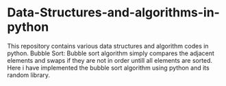 # Data-Structures-and-algorithms-in-python
This repository contains various data structures and algorithm codes in python.
Bubble Sort:
Bubble sort algorithm simply compares the adjacent elements and swaps if they are not in order untill all elements are sorted. Here i have implemented the bubble sort algorithm using python and its random library.
